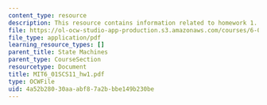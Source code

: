 ```yaml
---
content_type: resource
description: This resource contains information related to homework 1.
file: https://ol-ocw-studio-app-production.s3.amazonaws.com/courses/6-01sc-introduction-to-electrical-engineering-and-computer-science-i-spring-2011/4a52b28030aaabf87a2bbbe149b230be_MIT6_01SCS11_hw1.pdf
file_type: application/pdf
learning_resource_types: []
parent_title: State Machines
parent_type: CourseSection
resourcetype: Document
title: MIT6_01SCS11_hw1.pdf
type: OCWFile
uid: 4a52b280-30aa-abf8-7a2b-bbe149b230be
---
```

